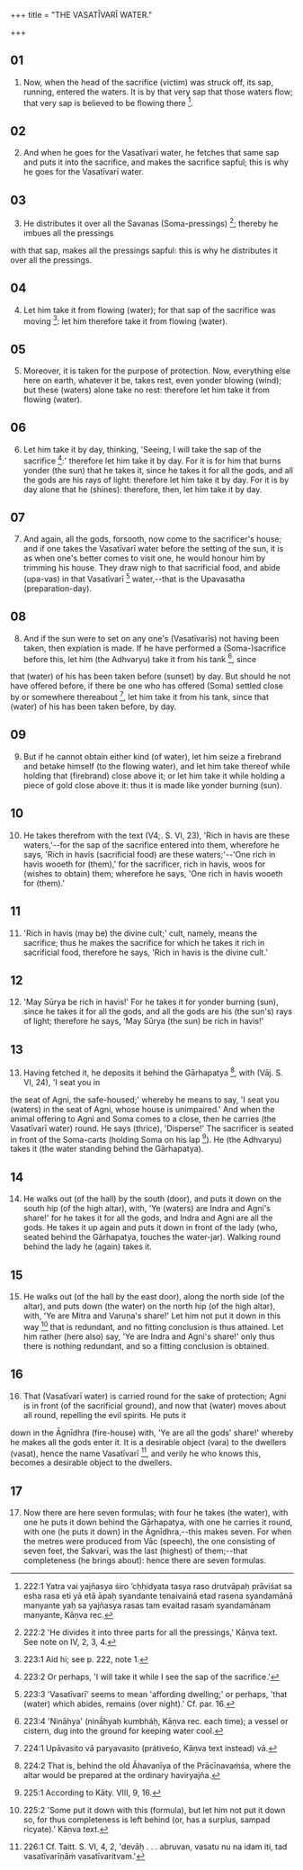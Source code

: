 +++
title = "THE VASATÎVARÎ WATER."

+++


## 01
1. Now, when the head of the sacrifice (victim) was struck off, its sap, running, entered the waters. It is by that very sap that those waters flow; that very sap is believed to be flowing there [^fn_554].

[^fn_554]: 222:1 Yatra vai yajñasya śiro ’cḥḥidyata tasya raso drutvāpaḥ prāviśat sa esha rasa eti yā etā āpaḥ syandante tenaivainā etad rasena syandamānā manyante yaḥ sa yajñasya rasas tam evaitad rasaṁ syandamānam manyante, Kāṇva rec.

## 02
2. And when he goes for the Vasatīvarī water, he fetches that same sap and puts it into the sacrifice, and makes the sacrifice sapful; this is why he goes for the Vasatīvarī water.

## 03
3. He distributes it over all the Savanas (Soma-pressings) [^fn_555]; thereby he imbues all the pressings

[^fn_555]: 222:2 'He divides it into three parts for all the pressings,' Kāṇva text. See note on IV, 2, 3, 4.

with that sap, makes all the pressings sapful: this is why he distributes it over all the pressings.

## 04
4. Let him take it from flowing (water); for that sap of the sacrifice was moving [^fn_556]: let him therefore take it from flowing (water).

[^fn_556]: 223:1 Aid hi; see p. 222, note 1.

## 05
5. Moreover, it is taken for the purpose of protection. Now, everything else here on earth, whatever it be, takes rest, even yonder blowing (wind); but these (waters) alone take no rest: therefore let him take it from flowing (water).

## 06
6. Let him take it by day, thinking, 'Seeing, I will take the sap of the sacrifice [^fn_557]:' therefore let him take it by day. For it is for him that burns yonder (the sun) that he takes it, since he takes it for all the gods, and all the gods are his rays of light: therefore let him take it by day. For it is by day alone that he (shines): therefore, then, let him take it by day.

[^fn_557]: 223:2 Or perhaps, 'I will take it while I see the sap of the sacrifice.'

## 07
7. And again, all the gods, forsooth, now come to the sacrificer's house; and if one takes the Vasatīvarī water before the setting of the sun, it is as when one's better comes to visit one, he would honour him by trimming his house. They draw nigh to that sacrificial food, and abide (upa-vas) in that Vasatīvarī [^fn_558] water,--that is the Upavasatha (preparation-day).

[^fn_558]: 223:3 'Vasatīvarī' seems to mean 'affording dwelling;' or perhaps, 'that (water) which abides, remains (over night).' Cf. par. 16.

## 08
8. And if the sun were to set on any one's (Vasatīvarīs) not having been taken, then expiation is made. If he have performed a (Soma-)sacrifice before this, let him (the Adhvaryu) take it from his tank [^fn_559], since

[^fn_559]: 223:4 'Nināhya' (ninā́hyaḥ kumbháḥ, Kāṇva rec. each time); a vessel or cistern, dug into the ground for keeping water cool.

that (water) of his has been taken before (sunset) by day. But should he not have offered before, if there be one who has offered (Soma) settled close by or somewhere thereabout [^fn_560], let him take it from his tank, since that (water) of his has been taken before, by day.

[^fn_560]: 224:1 Upāvasito vā paryavasito (prátiveśo, Kāṇva text instead) vā.

## 09
9. But if he cannot obtain either kind (of water), let him seize a firebrand and betake himself (to the flowing water), and let him take thereof while holding that (firebrand) close above it; or let him take it while holding a piece of gold close above it: thus it is made like yonder burning (sun).

## 10
10. He takes therefrom with the text (V4;. S. VI, 23), 'Rich in havis are these waters,'--for the sap of the sacrifice entered into them, wherefore he says, 'Rich in havis (sacrificial food) are these waters;'--'One rich in havis wooeth for (them),' for the sacrificer, rich in havis, woos for (wishes to obtain) them; wherefore he says, 'One rich in havis wooeth for (them).'

## 11
11. 'Rich in havis (may be) the divine cult;' cult, namely, means the sacrifice; thus he makes the sacrifice for which he takes it rich in sacrificial food, therefore he says, 'Rich in havis is the divine cult.'

## 12
12. 'May Sūrya be rich in havis!' For he takes it for yonder burning (sun), since he takes it for all the gods, and all the gods are his (the sun's) rays of light; therefore he says, 'May Sūrya (the sun) be rich in havis!'

## 13
13. Having fetched it, he deposits it behind the Gārhapatya [^fn_561], with (Vāj. S. VI, 24), 'I seat you in

[^fn_561]: 224:2 That is, behind the old Āhavanīya of the Prācīnavaṁśa, where the altar would be prepared at the ordinary haviryajña.

the seat of Agni, the safe-housed;' whereby he means to say, 'I seat you (waters) in the seat of Agni, whose house is unimpaired.' And when the animal offering to Agni and Soma comes to a close, then he carries (the Vasatīvarī water) round. He says (thrice), 'Disperse!' The sacrificer is seated in front of the Soma-carts (holding Soma on his lap [^fn_562]). He (the Adhvaryu) takes it (the water standing behind the Gārhapatya).

[^fn_562]: 225:1 According to Kāty. VIII, 9, 16.

## 14
14. He walks out (of the hall) by the south (door), and puts it down on the south hip (of the high altar), with, 'Ye (waters) are Indra and Agni's share!' for he takes it for all the gods, and Indra and Agni are all the gods. He takes it up again and puts it down in front of the lady (who, seated behind the Gārhapatya, touches the water-jar). Walking round behind the lady he (again) takes it.

## 15
15. He walks out (of the hall by the east door), along the north side (of the altar), and puts down (the water) on the north hip (of the high altar), with, 'Ye are Mitra and Varuṇa's share!' Let him not put it down in this way [^fn_563] that is redundant, and no fitting conclusion is thus attained. Let him rather (here also) say, 'Ye are Indra and Agni's share!' only thus there is nothing redundant, and so a fitting conclusion is obtained.

[^fn_563]: 225:2 'Some put it down with this (formula), but let him not put it down so, for thus completeness is left behind (or, has a surplus, sampad ricyate).' Kāṇva text.

## 16
16. That (Vasatīvarī water) is carried round for the sake of protection; Agni is in front (of the sacrificial ground), and now that (water) moves about all round, repelling the evil spirits. He puts it

down in the Āgnīdhra (fire-house) with, 'Ye are all the gods' share!' whereby he makes all the gods enter it. It is a desirable object (vara) to the dwellers (vasat), hence the name Vasatīvarī [^fn_564], and verily he who knows this, becomes a desirable object to the dwellers.

[^fn_564]: 226:1 Cf. Taitt. S. VI, 4, 2, 'devāḥ . . . abruvan, vasatu nu na idam iti, tad vasatīvarīṇāṁ vasatīvaritvam.'

## 17
17. Now there are here seven formulas; with four he takes (the water), with one he puts it down behind the Gārhapatya, with one he carries it round, with one (he puts it down) in the Āgnīdhra,--this makes seven. For when the metres were produced from Vāc (speech), the one consisting of seven feet, the Śakvarī, was the last (highest) of them;--that completeness (he brings about): hence there are seven formulas.

